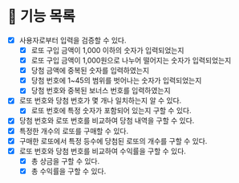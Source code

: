 # 🚀 기능 목록

- [X] 사용자로부터 입력을 검증할 수 있다.
  - [X] 로또 구입 금액이 1,000 이하의 숫자가 입력되었는지
  - [X] 로또 구입 금액이 1,000원으로 나누어 떨어지는 숫자가 입력되었는지
  - [X] 당첨 금액에 중복된 숫자를 입력하였는지
  - [X] 당첨 번호에 1~45의 범위를 벗어나는 숫자가 입력되었는지
  - [X] 당첨 번호와 중복된 보너스 번호를 입력하였는지
- [X] 로또 번호와 당첨 번호가 몇 개나 일치하는지 알 수 있다.
  - [X] 로또 번호에 특정 숫자가 포함되어 있는지 구할 수 있다.
- [X] 당첨 번호와 로또 번호를 비교하여 당첨 내역을 구할 수 있다.
- [X] 특정한 개수의 로또를 구매할 수 있다.
- [X] 구매한 로또에서 특정 등수에 당첨된 로또의 개수를 구할 수 있다.
- [X] 로또 번호와 당첨 번호를 비교하여 수익률을 구할 수 있다.
  - [X] 총 상금을 구할 수 있다.
  - [X] 총 수익률을 구할 수 있다.